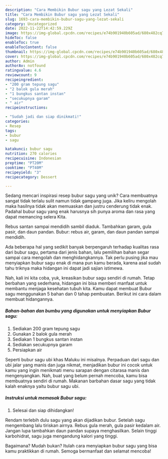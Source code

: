```yaml
---
description: "Cara Membikin Bubur sagu yang Lezat Sekali"
title: "Cara Membikin Bubur sagu yang Lezat Sekali"
slug: 1693-cara-membikin-bubur-sagu-yang-lezat-sekali
category: Uncategorized
date: 2022-11-22T14:42:59.229Z
image: https://img-global.cpcdn.com/recipes/e74b901940b605ad/680x482cq70/bubur-sagu-foto-resep-utama.jpg
hideToc: false
enableToc: true
enableTocContent: false
thumbnail: https://img-global.cpcdn.com/recipes/e74b901940b605ad/680x482cq70/bubur-sagu-foto-resep-utama.jpg
cover: https://img-global.cpcdn.com/recipes/e74b901940b605ad/680x482cq70/bubur-sagu-foto-resep-utama.jpg
author: Admin
authorAv: notfound
ratingvalue: 4.6
reviewcount: 9
recipeingredient:
- "200 gram tepung sagu"
- "2 balok gula merah"
- "1 bungkus santan instan"
- "secukupnya garam"
- " air"
recipeinstructions:

- "Sudah jadi dan siap dinikmati!"
categories:
- Resep
tags:
- bubur
- sagu

katakunci: bubur sagu 
nutrition: 270 calories
recipecuisine: Indonesian
preptime: "PT20M"
cooktime: "PT40M"
recipeyield: "3"
recipecategory: Dessert

---
```





Sedang mencari inspirasi resep bubur sagu yang unik? Cara membuatnya sangat tidak terlalu sulit namun tidak gampang juga. Jika keliru mengolah maka hasilnya tidak akan memuaskan dan justru cenderung tidak enak. Padahal bubur sagu yang enak harusnya sih punya aroma dan rasa yang dapat memancing selera Kita.





Rebus santan sampai mendidih sambil diaduk. Tambahkan garam, gula pasir, dan daun pandan. Bubur: rebus air, garam, dan daun pandan sampai mendidih.

Ada beberapa hal yang sedikit banyak berpengaruh terhadap kualitas rasa dari bubur sagu, pertama dari jenis bahan, lalu pemilihan bahan segar sampai cara mengolah dan menghidangkannya. Tak perlu pusing jika mau menyiapkan bubur sagu enak di mana pun kamu berada, karena asal sudah tahu triknya maka hidangan ini dapat jadi sajian istimewa.






Nah, kali ini kita coba, yuk, kreasikan bubur sagu sendiri di rumah. Tetap berbahan yang sederhana, hidangan ini bisa memberi manfaat untuk membantu menjaga kesehatan tubuh kita. Kamu dapat membuat Bubur sagu menggunakan 5 bahan dan 0 tahap pembuatan. Berikut ini cara dalam membuat hidangannya.

<!--inarticleads1-->

##### Bahan-bahan dan bumbu yang digunakan untuk menyiapkan Bubur sagu:

1. Sediakan 200 gram tepung sagu
1. Gunakan 2 balok gula merah
1. Sediakan 1 bungkus santan instan
1. Sediakan secukupnya garam
1. Persiapkan  air


Seperti bubur sagu ubi khas Maluku ini misalnya. Perpaduan dari sagu dan ubi jalar yang manis dan juga nikmat, menjadikan bubur ini cocok untuk kamu yang ingin menikmati menu sarapan dengan citarasa manis dan mengenyangkan. Nah, buat yang belum pernah mencoba, kamu bisa membuatnya sendiri di rumah. Makanan barbahan dasar sagu yang tidak kalah enaknya yaitu bubur sagu ubi. 

<!--inarticleads2-->

##### Instruksi untuk memasak Bubur sagu:


1. Selesai dan siap dihidangkan!

Rendam terlebih dulu sagu yang akan dijadikan bubur. Setelah sagu mengembang lalu tiriskan airnya. Rebus gula merah, gula pasir kedalam air. Jangan lupa tambahkan daun pandan supaya menghasilkan. Selain tinggi karbohidrat, sagu juga mengandung kalori yang tinggi. 

Bagaimana? Mudah bukan? Itulah cara menyiapkan bubur sagu yang bisa kamu praktikkan di rumah. Semoga bermanfaat dan selamat mencoba!
